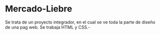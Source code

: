 # Mercado-Liebre
Se trata de un proyecto integrador, en el cual se ve toda la parte de diseño de una pag web. Se trabaja HTML y CSS.-
